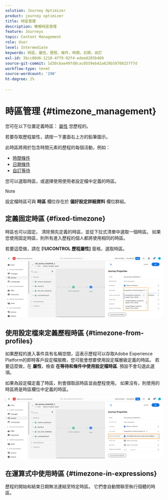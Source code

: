 ```yaml
---
solution: Journey Optimizer
product: journey optimizer
title: 時區管理
description: 瞭解時區管理
feature: Journeys
topic: Content Management
role: User
level: Intermediate
keywords: 時區，屬性，歷程，條件，時間，日期，自訂
exl-id: 3bcc08d6-1210-4ff9-92f4-edee8285b469
source-git-commit: 1d30c6ae49fd0cac0559eb42a629b59708157f7d
workflow-type: tm+mt
source-wordcount: '290'
ht-degree: 2%

---
```


# 時區管理 {#timezone_management}

您可在以下位置定義時區： [屬性](../building-journeys/journey-gs.md#change-properties) 您歷程的。

若要存取歷程屬性，請按一下畫面右上方的鉛筆圖示。

此時區將用於包含時間元素的歷程的每個活動，例如：

* [時間條件](../building-journeys/condition-activity.md#time_condition)
* [日期條件](../building-journeys/condition-activity.md#date_condition)
* [自訂等待](../building-journeys/wait-activity.md#custom)

<!--
* [Fixed date wait](../building-journeys/wait-activity.md#fixed_date)
-->

您可以選取時區，或選擇使用使用者設定檔中定義的時區。

>[!NOTE]
>
>設定檔時區可與 **時區** 欄位存在於 **偏好設定詳細資料** 欄位群組。

## 定義固定時區 {#fixed-timezone}

時區也可以固定。 清除預先定義的時區，並從下拉式清單中選取一個時區。 如果您使用固定時區，則所有進入歷程的個人都將使用相同的時區。

若要這麼做，請在 **[!UICONTROL 歷程屬性]** 窗格，選取時區。

![](assets/journey72.png)

## 使用設定檔來定義歷程時區 {#timezone-from-profiles}

如果歷程的進入事件具有名稱空間，這表示歷程可以存取Adobe Experience Platform的即時客戶設定檔服務，您可能會想要使用設定檔層級定義的時區。 若要這麼做，在 **屬性**，檢查 **在等待和條件中使用設定檔時區**. 預設不會勾選此選項。

如果為設定檔定義了時區，則會擷取該時區並由歷程使用。 如果沒有，則使用的時區將是時區欄位中定義的時區。

![](assets/journey73.png)

## 在運算式中使用時區 {#timezone-in-expressions}

歷程的開始和結束日期無法連結至特定時區。 它們會自動關聯至執行個體的時區。
